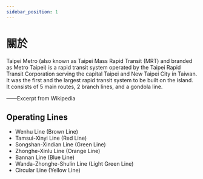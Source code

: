 ```yaml
---
sidebar_position: 1
---
```


# 關於

Taipei Metro (also known as Taipei Mass Rapid Transit (MRT) and branded as Metro Taipei) is a rapid transit system operated by the Taipei Rapid Transit Corporation serving the capital Taipei and New Taipei City in Taiwan. It was the first and the largest rapid transit system to be built on the island. It consists of 5 main routes, 2 branch lines, and a gondola line.

——Excerpt from Wikipedia

## Operating Lines

- Wenhu Line (Brown Line)
- Tamsui-Xinyi Line (Red Line)
- Songshan-Xindian Line (Green Line)
- Zhonghe-Xinlu Line (Orange Line)
- Bannan Line (Blue Line)
- Wanda-Zhonghe-Shulin Line (Light Green Line)
- Circular Line (Yellow Line)